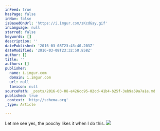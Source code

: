 ```yaml
---
inFeed: true
hasPage: false
inNav: false
isBasedOnUrl: 'https://i.imgur.com/zKcdGsy.gif'
inLanguage: null
starred: false
keywords: []
description: ''
datePublished: '2016-03-08T23:43:40.203Z'
dateModified: '2016-03-08T23:32:50.858Z'
author: []
title: ''
authors: []
publisher:
  name: i.imgur.com
  domain: i.imgur.com
  url: null
  favicon: null
sourcePath: _posts/2016-03-08-e426cc95-02cd-41b4-b25f-3eb9a59a7a1e.md
published: true
_context: 'http://schema.org'
_type: Article

---
```

Let me see yes, the poochy likes it when I do this.
![](https://i.imgur.com/zKcdGsy.gif)